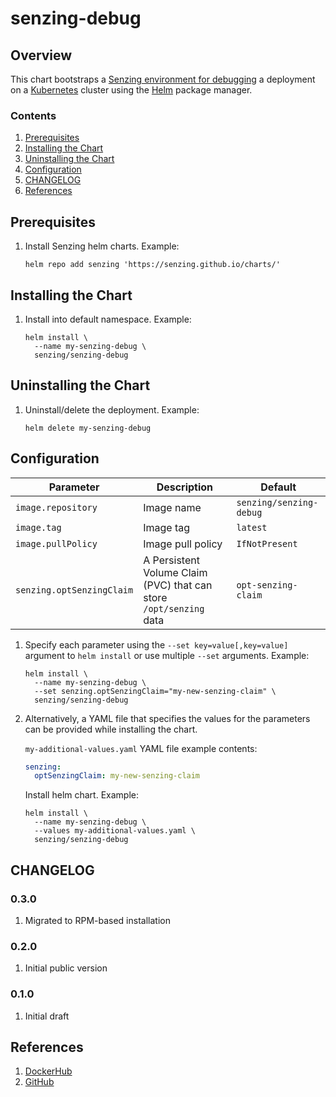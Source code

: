 # senzing-debug

## Overview

This chart bootstraps a
[Senzing environment for debugging](https://github.com/Senzing/docker-senzing-debug)
a deployment on a
[Kubernetes](http://kubernetes.io)
cluster using the
[Helm](https://helm.sh) package manager.

### Contents

1. [Prerequisites](#prerequisites)
1. [Installing the Chart](#installing-the-chart)
1. [Uninstalling the Chart](#uninstalling-the-chart)
1. [Configuration](#configuration)
1. [CHANGELOG](#changelog)
1. [References](#references)

## Prerequisites

1. Install Senzing helm charts. Example:

    ```console
    helm repo add senzing 'https://senzing.github.io/charts/'
    ```

## Installing the Chart

1. Install into default namespace. Example:

    ```console
    helm install \
      --name my-senzing-debug \
      senzing/senzing-debug
    ```

## Uninstalling the Chart

1. Uninstall/delete the deployment. Example:

    ```console
    helm delete my-senzing-debug
    ```

## Configuration

| Parameter | Description | Default |
|-----------|-------------|---------|
| `image.repository` | Image name | `senzing/senzing-debug` |
| `image.tag` | Image tag | `latest` |
| `image.pullPolicy` | Image pull policy | `IfNotPresent` |
| `senzing.optSenzingClaim` | A Persistent Volume Claim (PVC) that can store `/opt/senzing` data | `opt-senzing-claim` |

1. Specify each parameter using the `--set key=value[,key=value]` argument to `helm install` or use multiple `--set` arguments. Example:

    ```console
    helm install \
      --name my-senzing-debug \
      --set senzing.optSenzingClaim="my-new-senzing-claim" \
      senzing/senzing-debug
    ```

1. Alternatively, a YAML file that specifies the values for the parameters can be provided while installing the chart.

    `my-additional-values.yaml` YAML file example contents:

    ```yaml
    senzing:
      optSenzingClaim: my-new-senzing-claim
    ```

    Install helm chart. Example:

    ```console
    helm install \
      --name my-senzing-debug \
      --values my-additional-values.yaml \
      senzing/senzing-debug
    ```

## CHANGELOG

### 0.3.0

1. Migrated to RPM-based installation

### 0.2.0

1. Initial public version

### 0.1.0

1. Initial draft

## References

1. [DockerHub](https://hub.docker.com/r/senzing/senzing-debug)
1. [GitHub](https://github.com/Senzing/docker-senzing-debug)
